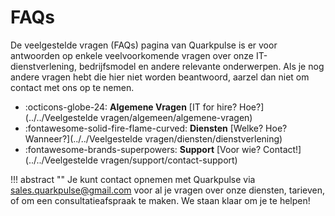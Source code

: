 # FAQs

De veelgestelde vragen (FAQs) pagina van Quarkpulse is er voor antwoorden op enkele veelvoorkomende vragen over onze IT-dienstverlening, bedrijfsmodel en andere relevante onderwerpen. Als je nog andere vragen hebt die hier niet worden beantwoord, aarzel dan niet om contact met ons op te nemen.

<div class="grid cards" markdown>

- :octicons-globe-24: __Algemene Vragen__ [IT for hire? Hoe?](../../Veelgestelde vragen/algemeen/algemene-vragen)
- :fontawesome-solid-fire-flame-curved: __Diensten__ [Welke? Hoe? Wanneer?](../../Veelgestelde vragen/diensten/dienstverlening)
- :fontawesome-brands-superpowers: __Support__ [Voor wie? Contact!](../../Veelgestelde vragen/support/contact-support)

</div>

!!! abstract ""
    Je kunt contact opnemen met Quarkpulse via [sales.quarkpulse@gmail.com](mailto:sales.quarkpulse@gmail.com) voor al je vragen over onze diensten, tarieven, of om een consultatieafspraak te maken. We staan klaar om je te helpen!